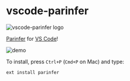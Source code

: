 # vscode-parinfer

![vscode-parinfer logo](icon.png)

[Parinfer](http://shaunlebron.github.io/parinfer/) for [VS Code](https://code.visualstudio.com)!

![demo](parinfer.gif)

To install, press `Ctrl+P` (`Cmd+P` on Mac) and type:

```
ext install parinfer
```
